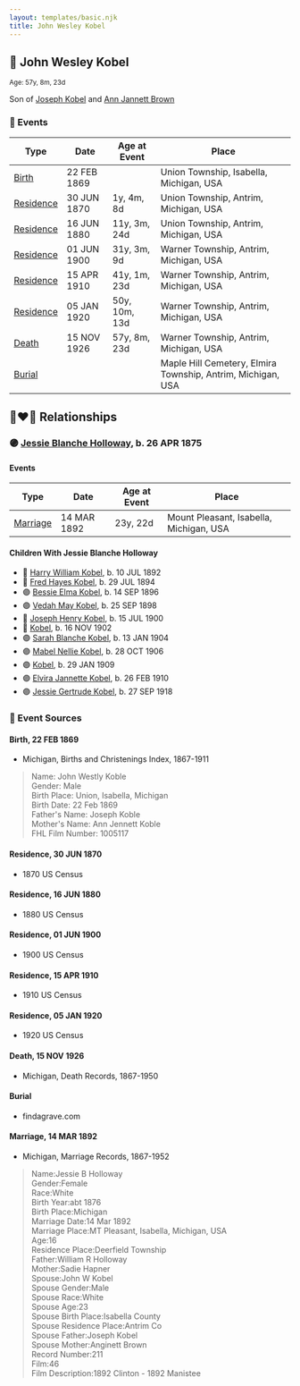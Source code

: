```yaml
---
layout: templates/basic.njk
title: John Wesley Kobel
---
```

## 🔵 John Wesley Kobel
<small>Age: 57y, 8m, 23d</small>

Son of [Joseph Kobel](/people/4/44694656) and [Ann Jannett Brown](/people/2/25015094)

### 📆 Events

Type | Date | Age at Event | Place
------ | ------ | ------ | ------
[Birth](#event-event-2) | 22 FEB 1869 |  | Union Township, Isabella, Michigan, USA
[Residence](#event-event-0) | 30 JUN 1870 | 1y, 4m, 8d | Union Township, Antrim, Michigan, USA
[Residence](#event-event-1) | 16 JUN 1880 | 11y, 3m, 24d | Union Township, Antrim, Michigan, USA
[Residence](#event-event-2) | 01 JUN 1900 | 31y, 3m, 9d | Warner Township, Antrim, Michigan, USA
[Residence](#event-event-3) | 15 APR 1910 | 41y, 1m, 23d | Warner Township, Antrim, Michigan, USA
[Residence](#event-event-4) | 05 JAN 1920 | 50y, 10m, 13d | Warner Township, Antrim, Michigan, USA
[Death](#event-event-8) | 15 NOV 1926 | 57y, 8m, 23d | Warner Township, Antrim, Michigan, USA
[Burial](#event-event-9) |  |  | Maple Hill Cemetery, Elmira Township, Antrim, Michigan, USA

## 👩‍❤️‍👨 Relationships

### 🟣 [Jessie Blanche Holloway](/people/2/29242864), b. 26 APR 1875

#### Events

Type | Date | Age at Event | Place
------ | ------ | ------ | ------
[Marriage](#event-family-0-event-0) | 14 MAR 1892 | 23y, 22d | Mount Pleasant, Isabella, Michigan, USA
#### Children With Jessie Blanche Holloway
* 🔵 [Harry William Kobel](/people/3/30496161), b. 10 JUL 1892
* 🔵 [Fred Hayes Kobel](/people/1/1672312), b. 29 JUL 1894
* 🟣 [Bessie Elma Kobel](/people/3/34277096), b. 14 SEP 1896
* 🟣 [Vedah May Kobel](/people/5/52554620), b. 25 SEP 1898
* 🔵 [Joseph Henry Kobel](/people/5/50400728), b. 15 JUL 1900
* 🔵 [Kobel](/people/4/43995845), b. 16 NOV 1902
* 🟣 [Sarah Blanche Kobel](/people/4/40397804), b. 13 JAN 1904
* 🟣 [Mabel Nellie Kobel](/people/6/69123608), b. 28 OCT 1906
* 🟣 [Kobel](/people/7/71908748), b. 29 JAN 1909
* 🟣 [Elvira Jannette Kobel](/people/2/2756961), b. 26 FEB 1910
* 🟣 [Jessie Gertrude Kobel](/people/9/95617946), b. 27 SEP 1918
### 📰 Event Sources

#### <a id="event-event-2"></a> Birth, 22 FEB 1869
* Michigan, Births and Christenings Index, 1867-1911
>   
  > Name: John Westly Koble  
  > Gender: Male  
  > Birth Place: Union, Isabella, Michigan  
  > Birth Date: 22 Feb 1869  
  > Father's Name: Joseph Koble  
  > Mother's Name: Ann Jennett Koble  
  > FHL Film Number: 1005117

#### <a id="event-event-0"></a> Residence, 30 JUN 1870
* 1870 US Census

#### <a id="event-event-1"></a> Residence, 16 JUN 1880
* 1880 US Census

#### <a id="event-event-2"></a> Residence, 01 JUN 1900
* 1900 US Census

#### <a id="event-event-3"></a> Residence, 15 APR 1910
* 1910 US Census

#### <a id="event-event-4"></a> Residence, 05 JAN 1920
* 1920 US Census

#### <a id="event-event-8"></a> Death, 15 NOV 1926
* Michigan, Death Records, 1867-1950

#### <a id="event-event-9"></a> Burial
* findagrave.com
#### <a id="event-family-0-event-0"></a> Marriage, 14 MAR 1892
* Michigan, Marriage Records, 1867-1952
>   
  > Name:Jessie B Holloway  
  > Gender:Female  
  > Race:White  
  > Birth Year:abt 1876  
  > Birth Place:Michigan  
  > Marriage Date:14 Mar 1892  
  > Marriage Place:MT Pleasant, Isabella, Michigan, USA  
  > Age:16  
  > Residence Place:Deerfield Township  
  > Father:William R Holloway  
  > Mother:Sadie Hapner  
  > Spouse:John W Kobel  
  > Spouse Gender:Male  
  > Spouse Race:White  
  > Spouse Age:23  
  > Spouse Birth Place:Isabella County  
  > Spouse Residence Place:Antrim Co  
  > Spouse Father:Joseph Kobel  
  > Spouse Mother:Anginett Brown  
  > Record Number:211  
  > Film:46  
  > Film Description:1892 Clinton - 1892 Manistee

